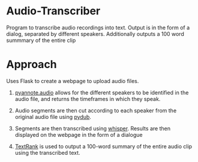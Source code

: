 # Audio-Transcriber
 Program to transcribe audio recordings into text. Output is in the form of a dialog, separated by different speakers. Additionally outputs a 100 word summmary of the entire clip
 
 # Approach
Uses Flask to create a webpage to upload audio files. 

1) [pyannote.audio](https://github.com/pyannote/pyannote-audio) allows for the different speakers to be identified in the audio file, and returns the timeframes in which they speak. 

2) Audio segments are then cut according to each speaker from the original audio file using [pydub](https://github.com/jiaaro/pydub).

3) Segments are then transcribed using [whisper](https://github.com/openai/whisper). Results are then displayed on the webpage in the form of a dialogue

4) [TextRank](https://github.com/davidadamojr/TextRank) is used to output a 100-word summary of the entire audio clip using the transcribed text.
